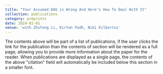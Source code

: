 ```yaml
---
title: "Your Assumed DAG is Wrong And Here's How To Deal With It"
collection: publications
category: preprints
date: 2024-01-01
venue: 'with Zhufeng Li, Kirtan Padh, Niki Kilbertus'
---
```


The contents above will be part of a list of publications, if the user clicks the link for the publication than the contents of section will be rendered as a full page, allowing you to provide more information about the paper for the reader. When publications are displayed as a single page, the contents of the above "citation" field will automatically be included below this section in a smaller font.
